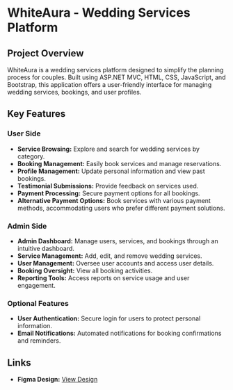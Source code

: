 # WhiteAura - Wedding Services Platform

## Project Overview

WhiteAura is a wedding services platform designed to simplify the planning process for couples. Built using ASP.NET MVC, HTML, CSS, JavaScript, and Bootstrap, this application offers a user-friendly interface for managing wedding services, bookings, and user profiles.

## Key Features

### User Side

- **Service Browsing:** Explore and search for wedding services by category.
- **Booking Management:** Easily book services and manage reservations.
- **Profile Management:** Update personal information and view past bookings.
- **Testimonial Submissions:** Provide feedback on services used.
- **Payment Processing:** Secure payment options for all bookings.
- **Alternative Payment Options:** Book services with various payment methods, accommodating users who prefer different payment solutions.

### Admin Side

- **Admin Dashboard:** Manage users, services, and bookings through an intuitive dashboard.
- **Service Management:** Add, edit, and remove wedding services.
- **User Management:** Oversee user accounts and access user details.
- **Booking Oversight:** View all booking activities.
- **Reporting Tools:** Access reports on service usage and user engagement.

### Optional Features

- **User Authentication:** Secure login for users to protect personal information.
- **Email Notifications:** Automated notifications for booking confirmations and reminders.

## Links

- **Figma Design:** [View Design](https://www.figma.com/design/97eMfnVqvm0baD3QfygaHn/WhiteAura?node-id=0-1&node-type=canvas&t=SJDBtvs2tlznZvqx-0)
